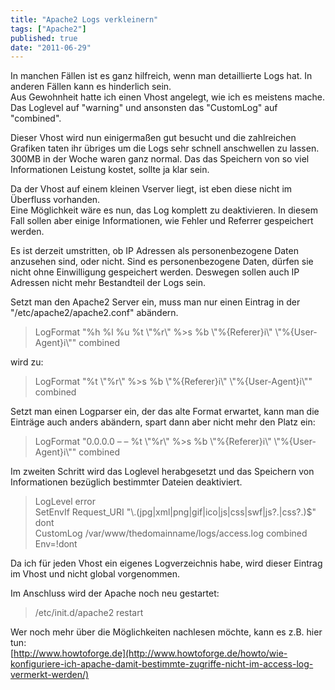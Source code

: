 ```yaml
---
title: "Apache2 Logs verkleinern"
tags: ["Apache2"]
published: true
date: "2011-06-29"
---
```


In manchen Fällen ist es ganz hilfreich, wenn man detaillierte Logs hat. In anderen Fällen kann es hinderlich sein.  
Aus Gewohnheit hatte ich einen Vhost angelegt, wie ich es meistens mache. Das Loglevel auf "warning" und ansonsten das "CustomLog" auf "combined".

Dieser Vhost wird nun einigermaßen gut besucht und die zahlreichen Grafiken taten ihr übriges um die Logs sehr schnell anschwellen zu lassen. 300MB in der Woche waren ganz normal. Das das Speichern von so viel Informationen Leistung kostet, sollte ja klar sein.

Da der Vhost auf einem kleinen Vserver liegt, ist eben diese nicht im Überfluss vorhanden.  
Eine Möglichkeit wäre es nun, das Log komplett zu deaktivieren. In diesem Fall sollen aber einige Informationen, wie Fehler und Referrer gespeichert werden.

Es ist derzeit umstritten, ob IP Adressen als personenbezogene Daten anzusehen sind, oder nicht. Sind es personenbezogene Daten, dürfen sie nicht ohne Einwilligung gespeichert werden. Deswegen sollen auch IP Adressen nicht mehr Bestandteil der Logs sein.

Setzt man den Apache2 Server ein, muss man nur einen Eintrag in der "/etc/apache2/apache2.conf" abändern.

> LogFormat "%h %l %u %t \\"%r\\" %&gt;s %b \\"%{Referer}i\\" \\"%{User-Agent}i\\"" combined

wird zu:

> LogFormat "%t \\"%r\\" %&gt;s %b \\"%{Referer}i\\" \\"%{User-Agent}i\\"" combined

Setzt man einen Logparser ein, der das alte Format erwartet, kann man die Einträge auch anders abändern, spart dann aber nicht mehr den Platz ein:

> LogFormat "0.0.0.0 – – %t \\"%r\\" %&gt;s %b \\"%{Referer}i\\" \\"%{User-Agent}i\\"" combined

Im zweiten Schritt wird das Loglevel herabgesetzt und das Speichern von Informationen bezüglich bestimmter Dateien deaktiviert.

> LogLevel error  
> SetEnvIf Request_URI "\\.(jpg|xml|png|gif|ico|js|css|swf|js?.|css?.)$" dont  
> CustomLog /var/www/thedomainname/logs/access.log combined Env=!dont

Da ich für jeden Vhost ein eigenes Logverzeichnis habe, wird dieser Eintrag im Vhost und nicht global vorgenommen.

Im Anschluss wird der Apache noch neu gestartet:

> /etc/init.d/apache2 restart

Wer noch mehr über die Möglichkeiten nachlesen möchte, kann es z.B. hier tun:  
[http://www.howtoforge.de](http://www.howtoforge.de/howto/wie-konfiguriere-ich-apache-damit-bestimmte-zugriffe-nicht-im-access-log-vermerkt-werden/)

